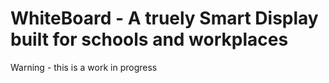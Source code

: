 # WhiteBoard - A truely Smart Display built for schools and workplaces
Warning - this is a work in progress
